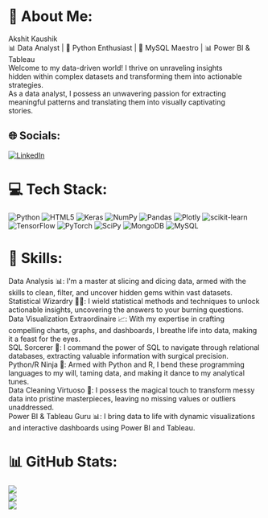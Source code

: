 # 💫 About Me:
Akshit Kaushik<br>📊 Data Analyst | 🐍 Python Enthusiast | 💾 MySQL Maestro | 📊 Power BI & Tableau <br>Welcome to my data-driven world! I thrive on unraveling insights <br>hidden within complex datasets and transforming them into actionable <br>strategies. <br>As a data analyst, I possess an unwavering passion for extracting <br>meaningful patterns and translating them into visually captivating <br>stories.


## 🌐 Socials:
[![LinkedIn](https://img.shields.io/badge/LinkedIn-%230077B5.svg?logo=linkedin&logoColor=white)](https://linkedin.com/in/https://www.linkedin.com/in/akshit-kaushik-214468188/) 

# 💻 Tech Stack:
![Python](https://img.shields.io/badge/python-3670A0?style=flat&logo=python&logoColor=ffdd54) ![HTML5](https://img.shields.io/badge/html5-%23E34F26.svg?style=flat&logo=html5&logoColor=white) ![Keras](https://img.shields.io/badge/Keras-%23D00000.svg?style=flat&logo=Keras&logoColor=white) ![NumPy](https://img.shields.io/badge/numpy-%23013243.svg?style=flat&logo=numpy&logoColor=white) ![Pandas](https://img.shields.io/badge/pandas-%23150458.svg?style=flat&logo=pandas&logoColor=white) ![Plotly](https://img.shields.io/badge/Plotly-%233F4F75.svg?style=flat&logo=plotly&logoColor=white) ![scikit-learn](https://img.shields.io/badge/scikit--learn-%23F7931E.svg?style=flat&logo=scikit-learn&logoColor=white) ![TensorFlow](https://img.shields.io/badge/TensorFlow-%23FF6F00.svg?style=flat&logo=TensorFlow&logoColor=white) ![PyTorch](https://img.shields.io/badge/PyTorch-%23EE4C2C.svg?style=flat&logo=PyTorch&logoColor=white) ![SciPy](https://img.shields.io/badge/SciPy-%230C55A5.svg?style=flat&logo=scipy&logoColor=%white) ![MongoDB](https://img.shields.io/badge/MongoDB-%234ea94b.svg?style=flat&logo=mongodb&logoColor=white) ![MySQL](https://img.shields.io/badge/mysql-%2300f.svg?style=flat&logo=mysql&logoColor=white)
# 🚀 Skills:
Data Analysis 📊: I'm a master at slicing and dicing data, armed with the skills to clean, filter, and uncover hidden gems within vast datasets.<br>
Statistical Wizardry 🧙‍♂️: I wield statistical methods and techniques to unlock actionable insights, uncovering the answers to your burning questions.<br>
Data Visualization Extraordinaire 📈: With my expertise in crafting compelling charts, graphs, and dashboards, I breathe life into data, making it a feast for the eyes.<br>
SQL Sorcerer 💾: I command the power of SQL to navigate through relational databases, extracting valuable information with surgical precision.<br>
Python/R Ninja 🐍: Armed with Python and R, I bend these programming languages to my will, taming data, and making it dance to my analytical tunes.<br>
Data Cleaning Virtuoso 🧹: I possess the magical touch to transform messy data into pristine masterpieces, leaving no missing values or outliers unaddressed.<br>
Power BI & Tableau Guru 📊: I bring data to life with dynamic visualizations and interactive dashboards using Power BI and Tableau.<br>




# 📊 GitHub Stats:
![](https://github-readme-stats.vercel.app/api?username=AkshitKaushik99&theme=onedark&hide_border=false&include_all_commits=false&count_private=false)<br/>
![](https://github-readme-streak-stats.herokuapp.com/?user=AkshitKaushik99&theme=onedark&hide_border=false)<br/>
![](https://github-readme-stats.vercel.app/api/top-langs/?username=AkshitKaushik99&theme=onedark&hide_border=false&include_all_commits=false&count_private=false&layout=compact)

